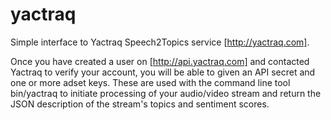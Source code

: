 yactraq
=======

Simple interface to Yactraq Speech2Topics service [http://yactraq.com].

Once you have created a user on [http://api.yactraq.com] and contacted Yactraq to verify your account, 
you will be able to given an API secret and one or more adset keys.  These are used with the command line
tool bin/yactraq to initiate processing of your audio/video stream and return the JSON description of the stream's
topics and sentiment scores.

